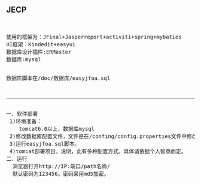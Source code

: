 <h2>JECP</h2><br>
<pre>
使用的框架为：JFinal+Jasperreport+activiti+spring+mybaties
UI框架：Kindedit+easyui
数据库设计插件:ERMaster
数据库:mysql

数据库脚本在/doc/数据库/easyjfoa.sql
<hr>
一、软件部署
 1)环境准备：
    tomcat6.0以上，数据库mysql
 2)修改数据库配置文件，文件是在/confing/config.properties文件中修改。
 3)运行easyjfoa.sql脚本。
 4)tomcat部署项目。说明，此有多种配置方式。具体请依据个人智商而定。
二、运行
  浏览器打开http://IP:端口/path名称/
  默认密码为123456。密码采用md5加密。
  </pre>